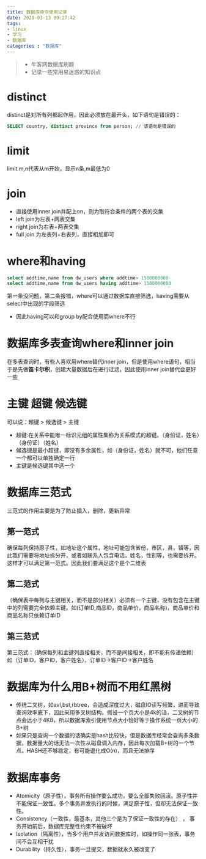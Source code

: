 ```yaml
---
title: 数据库命令使用记录
date: 2020-03-13 09:27:42
tags:
- linux
- 学习
- 数据库
categories : "数据库"
---
```


> - 牛客网数据库刷题
> - 记录一些常用易迷惑的知识点

<!--more-->

# distinct
distinct是对所有列都起作用，因此必须放在最开头，如下语句是错误的：
```sql
SELECT country, distinct province from person; // 该语句是错误的
```

# limit
limit m,n代表从m开始，显示n条,m最低为0

# join
- 直接使用inner join并配上on，则为取符合条件的两个表的交集
- left join为左表+两表交集
- right join为右表+两表交集
- full join 为左表列+右表列，直接相加即可

# where和having
```sql
select addtime,name from dw_users where addtime> 1500000000
select addtime,name from dw_users having addtime> 1500000000
```
第一条没问题，第二条报错，where可以通过数据库直接筛选，having需要从select中出现的字段筛选

- 因此having可以和group by配合使用而where不行

# 数据库多表查询where和inner join
在多表查询时，有些人喜欢用where替代inner join，但是使用where语句，相当于是先做**笛卡尔积**，创建大量数据后在进行过滤，因此使用inner join替代会更好一些

# 主键 超键 候选键
可以说：超键 > 候选键 > 主键
- 超键:在关系中能唯一标识元组的属性集称为关系模式的超键。（身份证，姓名）（身份证）（姓名）
- 候选键是最小超键，即没有多余属性，如（身份证，姓名）就不可，他们任意一个都可以单独确定一行
- 主键是候选键其中选一个

# 数据库三范式
三范式的作用主要是为了防止插入，删除，更新异常

## 第一范式
确保每列保持原子性，如地址这个属性，地址可能包含省份，市区，县，镇等，因此我们需要将地址拆分开，或者如联系人包含电话，姓名，性别等，也需要拆开。这样才可以满足第一范式。因此我们要满足这个是个二维表

## 第二范式
（确保表中每列与主键相关，而不是部分相关）必须有一个主键，没有包含在主键中的列需要完全依赖主键。如(订单ID,商品ID，商品单价，商品名称)，商品单价和商品名称只依赖订单ID

## 第三范式
第三范式：（确保每列和主键列直接相关，而不是间接相关，即不能有传递依赖）如（订单ID，客户ID，客户姓名），订单ID->客户ID->客户姓名

# 数据库为什么用B+树而不用红黑树
- 传统二叉树，如avl,bst,rbtree，会造成深度过大，磁盘IO读写频繁，进而导致查询效率底下，因此采用多叉树结构。假设一个页大小是4k的话，二叉树的节点会远小于4KB，所以数据库索引使用节点大小恰好等于操作系统一页大小的B+树
- 如果只是查询一个数据的话确实是hash比较快，但是数据库经常会查询多条数据，数据量大的话无法一次性从磁盘调入内存，因此每次加载B+树的一个节点。HASH还不够稳定，有可能退化成O(n)，而且无法排序

# 数据库事务
- Atomicity（原子性），事务所有操作要么成功，要么全部失败回滚。原子性并不能保证一致性，多个事务并发执行的时候，满足原子性，但却无法保证一致性。
- Consistency（一致性，最基本，其他三个是为了保证一致性的存在） ， 事务开始前后，数据库完整性约束不被破坏
- Isolation（隔离性），当多个用户并发访问数据库时，如操作同一张表，事务间不会互相干扰
- Durability（持久性），事务一旦提交，数据就永久被改变了